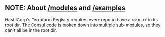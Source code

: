 ## NOTE: About [/modules](https://github.com/hashicorp/terraform-aws-consul/tree/master/modules) and [/examples](https://github.com/hashicorp/terraform-aws-consul/tree/master/examples)

HashiCorp's Terraform Registry requires every repo to have a `main.tf` in its root dir. The Consul code is broken down into multiple sub-modules, so they can't all be in the root dir.
